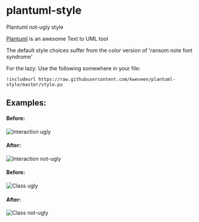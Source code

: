 # plantuml-style
Plantuml not-ugly style

[Plantuml](http://www.plantuml.com) is an awesome Text to UML tool

The default style choices suffer from the color version of 'ransom note font syndrome'

For the lazy: Use the following somewhere in your file:

`!includeurl https://raw.githubusercontent.com/kweveen/plantuml-style/master/style.pu`

## Examples:

#### Before:
![Interaction ugly](http://i.imgur.com/bqn8Nba.png)

#### After:
![Interaction not-ugly](http://i.imgur.com/pXyKSDT.png)

#### Before:
![Class ugly](http://i.imgur.com/V29nVlx.png)

#### After:
![Class not-ugly](http://i.imgur.com/Nf4WEK1.png)
